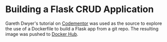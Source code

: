 # Building a Flask CRUD Application

Gareth Dwyer's tutorial on [Codementor](https://www.codementor.io/garethdwyer/building-a-crud-application-with-flask-and-sqlalchemy-dm3wv7yu2) was used as the source to explore the use of a Dockerfile to build a Flask app from a git repo. The resulting image was pushed to [Docker Hub](https://hub.docker.com/r/dzoladz/flask-crud-app/).
